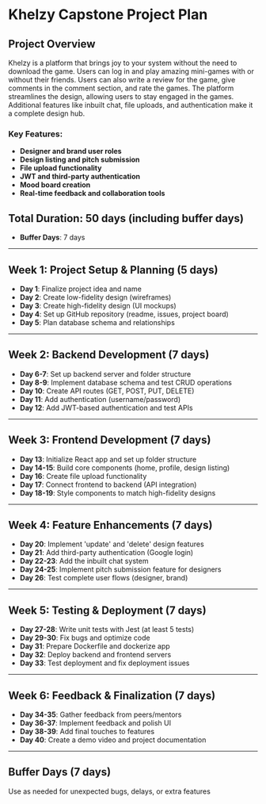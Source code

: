 # Khelzy Capstone Project Plan

## Project Overview
Khelzy is a platform that brings joy to your system without the need to download the game. Users can log in and play amazing mini-games with or without their friends. Users can also write a review for the game, give comments in the comment section, and rate the games. The platform streamlines the design, allowing users to stay engaged in the games. Additional features like inbuilt chat, file uploads, and authentication make it a complete design hub.

### Key Features:
- **Designer and brand user roles**
- **Design listing and pitch submission**
- **File upload functionality**
- **JWT and third-party authentication**
- **Mood board creation**
- **Real-time feedback and collaboration tools**

## Total Duration: 50 days (including buffer days)
- **Buffer Days**: 7 days

---

## Week 1: Project Setup & Planning (5 days)
- **Day 1**: Finalize project idea and name
- **Day 2**: Create low-fidelity design (wireframes)
- **Day 3**: Create high-fidelity design (UI mockups)
- **Day 4**: Set up GitHub repository (readme, issues, project board)
- **Day 5**: Plan database schema and relationships

---

## Week 2: Backend Development (7 days)
- **Day 6-7**: Set up backend server and folder structure
- **Day 8-9**: Implement database schema and test CRUD operations
- **Day 10**: Create API routes (GET, POST, PUT, DELETE)
- **Day 11**: Add authentication (username/password)
- **Day 12**: Add JWT-based authentication and test APIs

---

## Week 3: Frontend Development (7 days)
- **Day 13**: Initialize React app and set up folder structure
- **Day 14-15**: Build core components (home, profile, design listing)
- **Day 16**: Create file upload functionality
- **Day 17**: Connect frontend to backend (API integration)
- **Day 18-19**: Style components to match high-fidelity designs

---

## Week 4: Feature Enhancements (7 days)
- **Day 20**: Implement 'update' and 'delete' design features
- **Day 21**: Add third-party authentication (Google login)
- **Day 22-23**: Add the inbuilt chat system
- **Day 24-25**: Implement pitch submission feature for designers
- **Day 26**: Test complete user flows (designer, brand)

---

## Week 5: Testing & Deployment (7 days)
- **Day 27-28**: Write unit tests with Jest (at least 5 tests)
- **Day 29-30**: Fix bugs and optimize code
- **Day 31**: Prepare Dockerfile and dockerize app
- **Day 32**: Deploy backend and frontend servers
- **Day 33**: Test deployment and fix deployment issues

---

## Week 6: Feedback & Finalization (7 days)
- **Day 34-35**: Gather feedback from peers/mentors
- **Day 36-37**: Implement feedback and polish UI
- **Day 38-39**: Add final touches to features
- **Day 40**: Create a demo video and project documentation

---

## Buffer Days (7 days)
Use as needed for unexpected bugs, delays, or extra features
